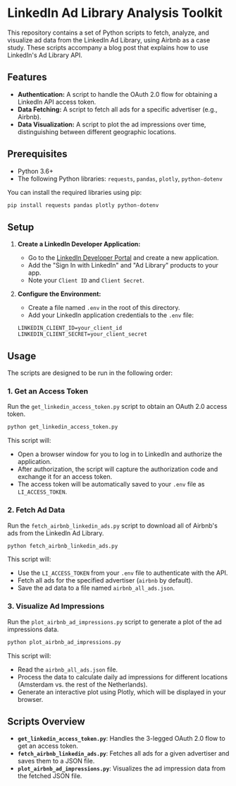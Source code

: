 # LinkedIn Ad Library Analysis Toolkit

This repository contains a set of Python scripts to fetch, analyze, and visualize ad data from the LinkedIn Ad Library, using Airbnb as a case study. These scripts accompany a blog post that explains how to use LinkedIn's Ad Library API.

## Features

*   **Authentication:** A script to handle the OAuth 2.0 flow for obtaining a LinkedIn API access token.
*   **Data Fetching:** A script to fetch all ads for a specific advertiser (e.g., Airbnb).
*   **Data Visualization:** A script to plot the ad impressions over time, distinguishing between different geographic locations.

## Prerequisites

*   Python 3.6+
*   The following Python libraries: `requests`, `pandas`, `plotly`, `python-dotenv`

You can install the required libraries using pip:

```bash
pip install requests pandas plotly python-dotenv
```

## Setup

1.  **Create a LinkedIn Developer Application:**
    *   Go to the [LinkedIn Developer Portal](https://www.linkedin.com/developers/apps/new) and create a new application.
    *   Add the "Sign In with LinkedIn" and "Ad Library" products to your app.
    *   Note your `Client ID` and `Client Secret`.

2.  **Configure the Environment:**
    *   Create a file named `.env` in the root of this directory.
    *   Add your LinkedIn application credentials to the `.env` file:

    ```
    LINKEDIN_CLIENT_ID=your_client_id
    LINKEDIN_CLIENT_SECRET=your_client_secret
    ```

## Usage

The scripts are designed to be run in the following order:

### 1. Get an Access Token

Run the `get_linkedin_access_token.py` script to obtain an OAuth 2.0 access token.

```bash
python get_linkedin_access_token.py
```

This script will:
*   Open a browser window for you to log in to LinkedIn and authorize the application.
*   After authorization, the script will capture the authorization code and exchange it for an access token.
*   The access token will be automatically saved to your `.env` file as `LI_ACCESS_TOKEN`.

### 2. Fetch Ad Data

Run the `fetch_airbnb_linkedin_ads.py` script to download all of Airbnb's ads from the LinkedIn Ad Library.

```bash
python fetch_airbnb_linkedin_ads.py
```

This script will:
*   Use the `LI_ACCESS_TOKEN` from your `.env` file to authenticate with the API.
*   Fetch all ads for the specified advertiser (`airbnb` by default).
*   Save the ad data to a file named `airbnb_all_ads.json`.

### 3. Visualize Ad Impressions

Run the `plot_airbnb_ad_impressions.py` script to generate a plot of the ad impressions data.

```bash
python plot_airbnb_ad_impressions.py
```

This script will:
*   Read the `airbnb_all_ads.json` file.
*   Process the data to calculate daily ad impressions for different locations (Amsterdam vs. the rest of the Netherlands).
*   Generate an interactive plot using Plotly, which will be displayed in your browser.

## Scripts Overview

*   **`get_linkedin_access_token.py`**: Handles the 3-legged OAuth 2.0 flow to get an access token.
*   **`fetch_airbnb_linkedin_ads.py`**: Fetches all ads for a given advertiser and saves them to a JSON file.
*   **`plot_airbnb_ad_impressions.py`**: Visualizes the ad impression data from the fetched JSON file.

